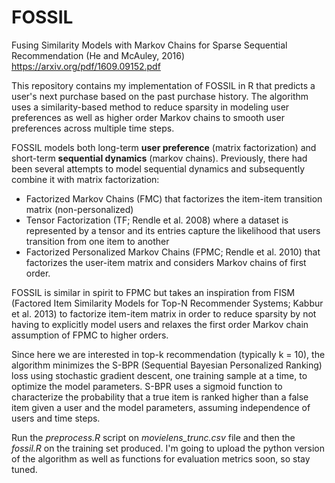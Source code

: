 # FOSSIL
Fusing Similarity Models with Markov Chains for Sparse Sequential Recommendation (He and McAuley, 2016)
https://arxiv.org/pdf/1609.09152.pdf

This repository contains my implementation of FOSSIL in R that predicts a user's next purchase based on the past purchase history. The algorithm uses a similarity-based method to reduce sparsity in modeling user preferences as well as higher order Markov chains to smooth user preferences across multiple time steps.

FOSSIL models both long-term **user preference** (matrix factorization) and short-term **sequential dynamics** (markov chains). Previously, there had been several attempts to model sequential dynamics and subsequently combine it with matrix factorization:

- Factorized Markov Chains (FMC) that factorizes the item-item transition matrix (non-personalized)
- Tensor Factorization (TF; Rendle et al. 2008) where a dataset is represented by a tensor and its entries capture the likelihood that users transition from one item to another
- Factorized Personalized Markov Chains (FPMC; Rendle et al. 2010) that factorizes the user-item matrix and considers Markov chains of first order.

FOSSIL is similar in spirit to FPMC but takes an inspiration from FISM (Factored Item Similarity Models for Top-N Recommender Systems; Kabbur et al. 2013) to factorize item-item matrix in order to reduce sparsity by not having to explicitly model users and relaxes the first order Markov chain assumption of FPMC to higher orders.

Since here we are interested in top-k recommendation (typically k = 10), the algorithm minimizes the S-BPR (Sequential Bayesian Personalized Ranking) loss using stochastic gradient descent, one training sample at a time, to optimize the model parameters. S-BPR uses a sigmoid function to characterize the probability that a true item is ranked higher than a false item given a user and the model parameters, assuming independence of users and time steps.

Run the *preprocess.R* script on *movielens_trunc.csv* file and then the *fossil.R* on the training set produced. I'm going to upload the python version of the algorithm as well as functions for evaluation metrics soon, so stay tuned.

